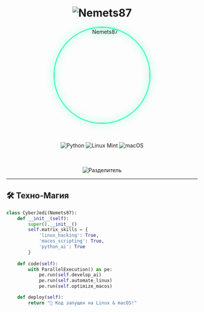 <div align="center">

  <!-- 🔥 Анимированный заголовок -->
  <h1 align="center">
    <img src="https://readme-typing-svg.demolab.com?font=Space+Mono&weight=800&size=30&duration=4000&pause=1000&color=22F7F7&background=45FFB800&width=600&lines=%F0%9F%94%A5+Nemets87+%F0%9F%92%BB;%F0%9F%93%9A+Fullstack+Developer+%F0%9F%94%94;%E2%9C%A8+Linux+%26+macOS+enthusiast+%E2%9C%A8" alt="Nemets87">
  </h1>

  <!-- 🖼️ Аватарка -->
  <img 
    src="https://raw.githubusercontent.com/Nemets87/Nemets87/main/avatar.jpg"
    width="250" 
    style="border-radius: 50%; border: 3px solid #45ffb8; filter: drop-shadow(0 0 10px #45ffb8);" 
    alt="Nemets87">

  <!-- 🏆 3D-бейджи -->
  <br><br>
  <img src="https://img.shields.io/badge/Python-Force%20Master-3776AB?style=for-the-badge&logo=python&logoColor=ffdd54&labelColor=000&color=45ffb8" alt="Python">
  <img src="https://img.shields.io/badge/Linux%20Mint-Ultimate%20Hacker-87CF3E?style=for-the-badge&logo=linuxmint&logoColor=white&labelColor=000&color=22f7f7" alt="Linux Mint">
  <img src="https://img.shields.io/badge/macOS-Terminal%20Ninja-000000?style=for-the-badge&logo=apple&logoColor=white&labelColor=000&color=ff69b4" alt="macOS">

  <!-- 📏 Разделитель -->
  <br><br>
  <img src="https://readme-typing-svg.demolab.com?font=Fira+Code&size=20&pause=1000&color=45FFB8&width=600&lines=▰▰▰▰▰▰▰▰▰▰▰▰▰▰▰▰▰▰▰▰▰▰▰▰▰▰▰▰▰▰▰▰▰▰▰▰▰▰▰▰▰▰▰▰" alt="Разделитель">
  
</div>

---

## 🛠️ Техно-Магия

```python
class CyberJedi(Nemets87):
    def __init__(self):
        super().__init__()
        self.matrix_skills = {
            'linux_hacking': True,
            'macos_scripting': True,
            'python_ai': True
        }
    
    def code(self):
        with ParallelExecution() as pe:
            pe.run(self.develop_ai)
            pe.run(self.automate_linux)
            pe.run(self.optimize_macos)

    def deploy(self):
        return "🚀 Код запущен на Linux & macOS!"
